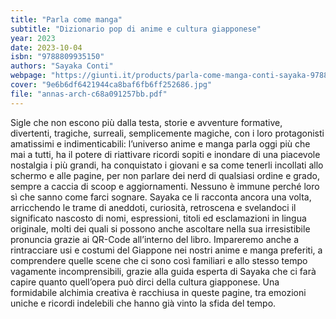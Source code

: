 ```yaml
---
title: "Parla come manga"
subtitle: "Dizionario pop di anime e cultura giapponese"
year: 2023
date: 2023-10-04
isbn: "9788809935150"
authors: "Sayaka Conti"
webpage: "https://giunti.it/products/parla-come-manga-conti-sayaka-9788809935150"
cover: "9e6b6df6421944ca8baf6fb6ff252686.jpg"
file: "annas-arch-c68a091257bb.pdf"
---
```


Sigle che non escono più dalla testa, storie e avventure formative, divertenti, tragiche, surreali, semplicemente magiche, con i loro protagonisti amatissimi e indimenticabili: l’universo anime e manga parla oggi più che mai a tutti, ha il potere di riattivare ricordi sopiti e inondare di una piacevole nostalgia i più grandi, ha conquistato i giovani e sa come tenerli incollati allo schermo e alle pagine, per non parlare dei nerd di qualsiasi ordine e grado, sempre a caccia di scoop e aggiornamenti. Nessuno è immune perché loro sì che sanno come farci sognare. Sayaka ce li racconta ancora una volta, arricchendo le trame di aneddoti, curiosità, retroscena e svelandoci il significato nascosto di nomi, espressioni, titoli ed esclamazioni in lingua originale, molti dei quali si possono anche ascoltare nella sua irresistibile pronuncia grazie ai QR-Code all’interno del libro. Impareremo anche a rintracciare usi e costumi del Giappone nei nostri anime e manga preferiti, a comprendere quelle scene che ci sono così familiari e allo stesso tempo vagamente incomprensibili, grazie alla guida esperta di Sayaka che ci farà capire quanto quell’opera può dirci della cultura giapponese. Una formidabile alchimia creativa è racchiusa in queste pagine, tra emozioni uniche e ricordi indelebili che hanno già vinto la sfida del tempo.